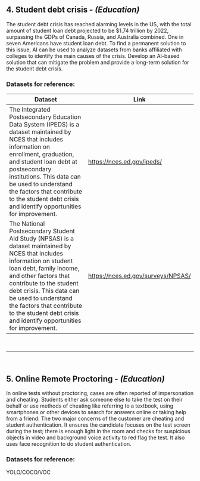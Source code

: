 ## 4. Student debt crisis - *(Education)* ##
The student debt crisis has reached alarming levels in the US, with the total amount of student loan debt projected to be $1.74 trillion by 2022, surpassing the GDPs of Canada, Russia, and Australia combined. One in seven Americans have student loan debt. To find a permanent solution to this issue, AI can be used to analyze datasets from banks affiliated with colleges to identify the main causes of the crisis. Develop an AI-based solution that can mitigate the problem and provide a long-term solution for the student debt crisis.

### Datasets for reference: ###

Dataset  | Link
---------- | ----------
The Integrated Postsecondary Education Data System (IPEDS) is a dataset maintained by NCES that includes information on enrollment, graduation, and student loan debt at postsecondary institutions. This data can be used to understand the factors that contribute to the student debt crisis and identify opportunities for improvement.  | https://nces.ed.gov/ipeds/
The National Postsecondary Student Aid Study (NPSAS) is a dataset maintained by NCES that includes information on student loan debt, family income, and other factors that contribute to the student debt crisis. This data can be used to understand the factors that contribute to the student debt crisis and identify opportunities for improvement.  | https://nces.ed.gov/surveys/NPSAS/

<br>
<hr>
<br>

## 5. Online Remote Proctoring - *(Education)* ##
In online tests without proctoring, cases are often reported of impersonation and cheating. Students either ask someone else to take the test on their behalf or use methods of cheating like referring to a textbook, using smartphones or other devices to search for answers online or taking help from a friend. The two major concerns of the customer are cheating and student authentication. It ensures the candidate focuses on the test screen during the test; there is enough light in the room and checks for suspicious objects in video and background voice activity to red flag the test. It also uses face recognition to do student authentication.

### Datasets for reference: ###

YOLO/COCO/VOC
